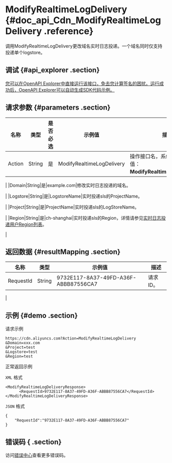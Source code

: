 # ModifyRealtimeLogDelivery {#doc_api_Cdn_ModifyRealtimeLogDelivery .reference}

调用ModifyRealtimeLogDelivery更改域名实时日志投递。一个域名同时仅支持投递单个logstore。

## 调试 {#api_explorer .section}

[您可以在OpenAPI Explorer中直接运行该接口，免去您计算签名的困扰。运行成功后，OpenAPI Explorer可以自动生成SDK代码示例。](https://api.aliyun.com/#product=Cdn&api=ModifyRealtimeLogDelivery&type=RPC&version=2018-05-10)

## 请求参数 {#parameters .section}

|名称|类型|是否必选|示例值|描述|
|--|--|----|---|--|
|Action|String|是|ModifyRealtimeLogDelivery|操作接口名，系统规定参数，取值：**ModifyRealtimeLogDelivery**。

 |
|Domain|String|是|example.com|修改实时日志投递的域名。

 |
|Logstore|String|是|LogstoreName|实时投递sls的ProjectName。

 |
|Project|String|是|ProjectName|实时投递sls的LogStoreName。

 |
|Region|String|是|ch-shanghai|实时投递sls的Region，详情请参见[实时日志投递用户Region列表](~~22732~~)。

 |

## 返回数据 {#resultMapping .section}

|名称|类型|示例值|描述|
|--|--|---|--|
|RequestId|String|9732E117-8A37-49FD-A36F-ABBB87556CA7|请求ID。

 |

## 示例 {#demo .section}

请求示例

``` {#request_demo}
https://cdn.aliyuncs.com?Action=ModifyRealtimeLogDelivery
&Domain=xxx.com
&Project=test
&Logstore=test
&Region=test
```

正常返回示例

`XML` 格式

``` {#xml_return_success_demo}
<ModifyRealtimeLogDeliveryResponse>
	  <RequestId>9732E117-8A37-49FD-A36F-ABBB87556CA7</RequestId>
</ModifyRealtimeLogDeliveryResponse>
```

`JSON` 格式

``` {#json_return_success_demo}
{
	"RequestId":"9732E117-8A37-49FD-A36F-ABBB87556CA7"
}
```

## 错误码 { .section}

访问[错误中心](https://error-center.aliyun.com/status/product/Cdn)查看更多错误码。

